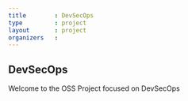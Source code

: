 ```yaml
---
title        : DevSecOps
type         : project
layout       : project
organizers   :
---
```


## DevSecOps

Welcome to the OSS Project focused on DevSecOps